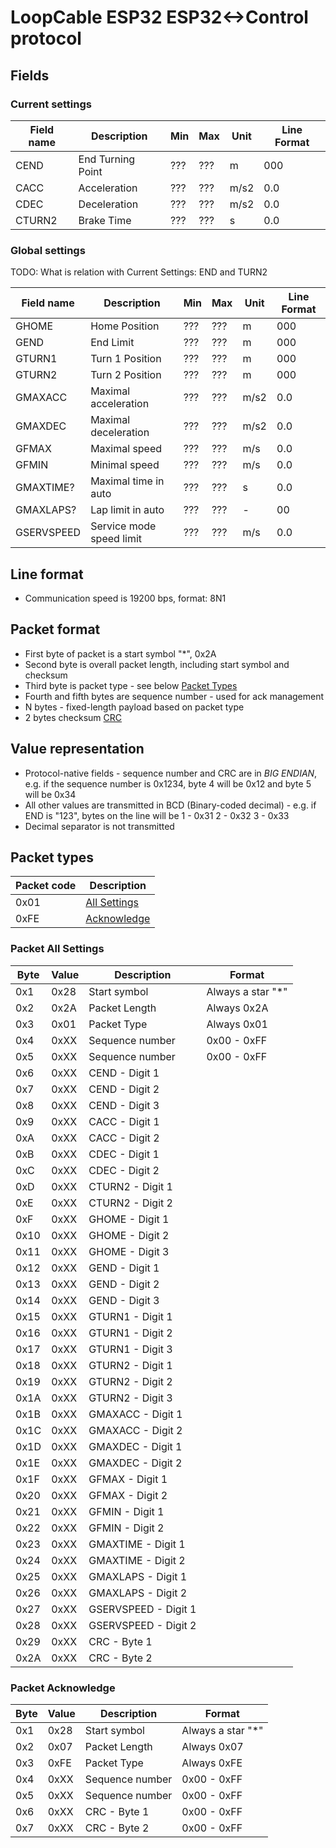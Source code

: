# LoopCable ESP32 ESP32<->Control protocol

## Fields 

### Current settings

| Field name | Description              | Min | Max | Unit | Line Format | 
| ---------- | ------------------------ | --- | --- | ---- | ----------- |
| CEND       | End Turning Point        | ??? | ??? | m    | 000         |
| CACC       | Acceleration             | ??? | ??? | m/s2 | 0.0         |
| CDEC       | Deceleration             | ??? | ??? | m/s2 | 0.0         |
| CTURN2     | Brake Time               | ??? | ??? | s    | 0.0         |


### Global settings

TODO: What is relation with Current Settings: END and TURN2

| Field name | Description              | Min | Max | Unit | Line Format  | 
| ---------- | ------------------------ | --- | --- | ---- | -----------  |
| GHOME      | Home Position            | ??? | ??? | m    | 000          |
| GEND       | End Limit                | ??? | ??? | m    | 000          |
| GTURN1     | Turn 1 Position          | ??? | ??? | m    | 000          |
| GTURN2     | Turn 2 Position          | ??? | ??? | m    | 000          |
| GMAXACC    | Maximal acceleration     | ??? | ??? | m/s2 | 0.0          |
| GMAXDEC    | Maximal deceleration     | ??? | ??? | m/s2 | 0.0          |
| GFMAX      | Maximal speed            | ??? | ??? | m/s  | 0.0          |
| GFMIN      | Minimal speed            | ??? | ??? | m/s  | 0.0          |
| GMAXTIME?  | Maximal time in auto     | ??? | ??? | s    | 0.0          |
| GMAXLAPS?  | Lap limit in auto        | ??? | ??? | -    | 00           |
| GSERVSPEED | Service mode speed limit | ??? | ??? | m/s  | 0.0          |


## Line format
* Communication speed is 19200 bps, format: 8N1


## Packet format
* First byte of packet is a start symbol "*", 0x2A
* Second byte is overall packet length, including start symbol and checksum
* Third byte is packet type - see below [Packet Types](#packet-types)
* Fourth and fifth bytes are sequence number - used for ack management
* N bytes - fixed-length payload based on packet type
* 2 bytes checksum [CRC](#checksum-calculation)


## Value representation
* Protocol-native fields - sequence number and CRC are in *BIG ENDIAN*, e.g. if the sequence number is 0x1234, byte 4
  will be 0x12 and byte 5 will be 0x34
* All other values are transmitted in BCD (Binary-coded decimal) - e.g. if END is "123", bytes on the line will be 
    1 - 0x31
    2 - 0x32
    3 - 0x33
* Decimal separator is not transmitted 


## Packet types
| Packet code   | Description                           |
| ------------- | ------------------------------------- |
| 0x01          | [All Settings](#packet-all-settings)   |  
| 0xFE          | [Acknowledge](#packet-acknowledge)     |


### Packet All Settings
| Byte  | Value |   Description         |   Format                  |
| ----- | ----- | --------------------- | ------------------------- |
| 0x1   | 0x28  | Start symbol          | Always a star "*"         |
| 0x2   | 0x2A  | Packet Length         | Always 0x2A               |
| 0x3   | 0x01  | Packet Type           | Always 0x01               |
| 0x4   | 0xXX  | Sequence number       | 0x00 - 0xFF               |
| 0x5   | 0xXX  | Sequence number       | 0x00 - 0xFF               |
| 0x6   | 0xXX  | CEND - Digit 1 |  |
| 0x7   | 0xXX  | CEND - Digit 2 |  | 
| 0x8   | 0xXX  | CEND - Digit 3 |  |
| 0x9   | 0xXX  | CACC - Digit 1 |  |
| 0xA   | 0xXX  | CACC - Digit 2 |  |
| 0xB   | 0xXX  | CDEC - Digit 1 |  |
| 0xC   | 0xXX  | CDEC - Digit 2 |  |
| 0xD   | 0xXX  | CTURN2 - Digit 1 |  |
| 0xE   | 0xXX  | CTURN2 - Digit 2 |  |
| 0xF   | 0xXX  | GHOME - Digit 1  |  |
| 0x10  | 0xXX  | GHOME - Digit 2 |  |
| 0x11  | 0xXX  | GHOME - Digit 3 |  |
| 0x12  | 0xXX  | GEND - Digit 1 |  |
| 0x13  | 0xXX  | GEND - Digit 2 |  |
| 0x14  | 0xXX  | GEND - Digit 3  |  |
| 0x15  | 0xXX  | GTURN1 - Digit 1 |  |
| 0x16  | 0xXX  | GTURN1 - Digit 2 |  |
| 0x17  | 0xXX  | GTURN1 - Digit 3 |  |
| 0x18  | 0xXX  | GTURN2 - Digit 1 |  |
| 0x19  | 0xXX  | GTURN2 - Digit 2 |  |
| 0x1A  | 0xXX  | GTURN2 - Digit 3 |  |
| 0x1B  | 0xXX  | GMAXACC - Digit 1  |  |
| 0x1C  | 0xXX  | GMAXACC - Digit 2 |  |
| 0x1D  | 0xXX  | GMAXDEC - Digit 1 |  |
| 0x1E  | 0xXX  | GMAXDEC - Digit 2 |  |
| 0x1F  | 0xXX  | GFMAX - Digit 1 |  |
| 0x20  | 0xXX  | GFMAX - Digit 2 |  |
| 0x21  | 0xXX  | GFMIN - Digit 1 |  |
| 0x22  | 0xXX  | GFMIN - Digit 2 |  |
| 0x23  | 0xXX  | GMAXTIME - Digit 1 |  |
| 0x24  | 0xXX  | GMAXTIME - Digit 2 |  |
| 0x25  | 0xXX  | GMAXLAPS - Digit 1 |  |
| 0x26  | 0xXX  | GMAXLAPS - Digit 2 |  |
| 0x27  | 0xXX  | GSERVSPEED - Digit 1 |  |
| 0x28  | 0xXX  | GSERVSPEED - Digit 2 |  |
| 0x29  | 0xXX  | CRC - Byte 1 |  |
| 0x2A  | 0xXX  | CRC - Byte 2 |  |


### Packet Acknowledge
| Byte  | Value |   Description         |   Format                  |
| ----- | ----- | --------------------- | ------------------------- |
| 0x1   | 0x28  | Start symbol          | Always a star "*"         |
| 0x2   | 0x07  | Packet Length         | Always 0x07               |
| 0x3   | 0xFE  | Packet Type           | Always 0xFE               |
| 0x4   | 0xXX  | Sequence number       | 0x00 - 0xFF               |
| 0x5   | 0xXX  | Sequence number       | 0x00 - 0xFF               |
| 0x6   | 0xXX  | CRC - Byte 1          | 0x00 - 0xFF               |
| 0x7   | 0xXX  | CRC - Byte 2          | 0x00 - 0xFF               |








